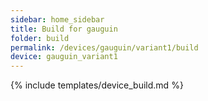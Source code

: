 ```yaml
---
sidebar: home_sidebar
title: Build for gauguin
folder: build
permalink: /devices/gauguin/variant1/build
device: gauguin_variant1
---
```

{% include templates/device_build.md %}
